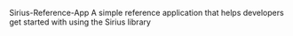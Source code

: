 Sirius-Reference-App
A simple reference application that helps developers get started with using the Sirius library
